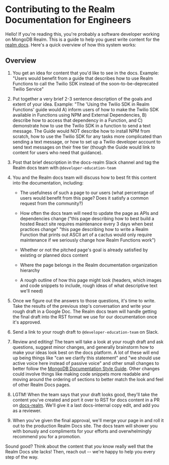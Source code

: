 # Contributing to the Realm Documentation for Engineers

Hello! If you're reading this, you're probably a software developer working on MongoDB Realm.
This is a guide to help you guest write content for the [realm docs](https://docs.mongodb.com/realm/).
Here's a quick overview of how this system works:

## Overview

1) You get an idea for content that you'd like to see in the docs. Example: "Users would benefit from a
   guide that describes how to use Realm Functions to call the Twilio SDK instead of the
   soon-to-be-deprecated Twilio Service"
  
2) Put together a very brief 2-3 sentence description of the goals and extent of your idea. Example:
   "The 'Using the Twilio SDK in Realm Functions' guide would A) inform users of how to make the
   Twilio SDK available in Functions using NPM and External Dependencies, B) describe how to
   access that dependency in a Function, and C) demonstrate how to use the Twilio SDK in a function
   to send a text message. The Guide would NOT describe how to install NPM from scratch, how to use
   the Twilio SDK for any tasks more complicated than sending a text message, or how to set up a
   Twilio developer account to send text messages on their free tier (though the Guide would link
   to content for users who need that guidance).

3) Post that brief description in the docs-realm Slack channel and tag the Realm docs team with
   `@developer-education-team`

4) You and the Realm docs team will discuss how to best fit this content into the documentation, including:
   
   - The usefulness of such a page to our users (what percentage of users would benefit from
     this page? Does it satisfy a common request from the community?)
     
   - How often the docs team will need to update the page as APIs and dependencies change
     ("this page describing how to best build a hosted React site requires maintenance every
      3 days when best practices change" "this page describing how to write a Realm Function
      that prints out ASCII art of a cactus would only require maintenance if we seriously
      change how Realm Functions work")

   - Whether or not the pitched page's goal is already satisfied by existing or planned docs
     content

   - Where the page belongs in the Realm documentation organization hierarchy

   - A rough outline of how this page might look (headers, which images and code snippets
     to include, rough ideas of what descriptive text we'll need)

5) Once we figure out the answers to those questions, it's time to write. Take the results
   of the previous step's conversation and write your rough draft in a
   Google Doc. The Realm docs team will handle getting the
   final draft into the RST format we use for our documentation once it's approved.

6) Send a link to your rough draft to `@developer-education-team` on Slack.

6) Review and editing! The team will take a look at your rough draft and
   ask questions, suggest minor changes, and generally brainstorm how to make your ideas
   look best on the docs platform. A lot of these will end up being things like "can we
   clarify this statement" and "we should use active voice here instead of passive voice"
   and other small changes to better follow the
   [MongoDB Documentation Style Guide](https://docs.mongodb.com/meta/style-guide/). Other
   changes could involve things like making code snippets more readable and moving around
   the ordering of sections to better match the look and feel of other Realm Docs pages.

7) LGTM! When the team says that your draft looks good, they'll take the content
   you've created and port it over to RST for docs content in a PR on
   [docs-realm](https://github.com/mongodb/docs-realm). We'll give it a last docs-internal
   copy edit, and add you as a reviewer.

8) When you've given the final approval, we'll merge your page in and roll it out to the
   production Realm Docs site. The docs team will shower you with bonusly and compliments
   for your efforts and overwhelmingly recommend you for a promotion.

Sound good? Think about the content that *you* know really well that the Realm Docs site
lacks! Then, reach out -- we're happy to help you every step of the way.
